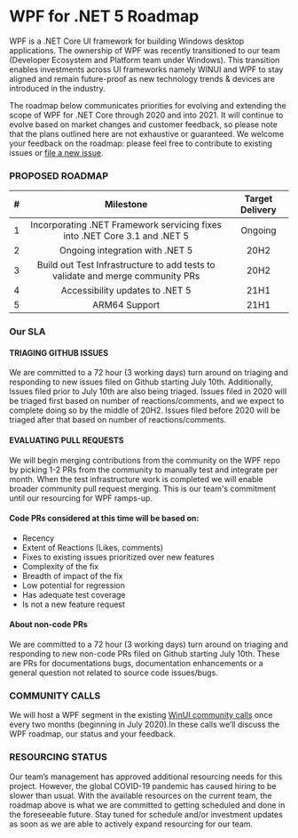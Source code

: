 # WPF for .NET 5 Roadmap
WPF is a .NET Core UI framework for building Windows desktop applications. The ownership of WPF was recently transitioned to our team (Developer Ecosystem and Platform team under Windows). This transition enables investments across UI frameworks namely WINUI and WPF to stay aligned and remain future-proof as new technology trends & devices are introduced in the industry.

The roadmap below communicates priorities for evolving and extending the scope of WPF for .NET Core through 2020 and into 2021. It will continue to evolve based on market changes and customer feedback, so please note that the plans outlined here are not exhaustive or guaranteed. We welcome your feedback on the roadmap: please feel free to contribute to existing issues or [file a new issue](https://github.com/dotnet/wpf/issues/new/choose "file a new issue").

### PROPOSED ROADMAP
| #  | Milestone  |  Target Delivery |
| :------------: | :------------: | :------------: |
|1  |Incorporating .NET Framework servicing fixes into .NET Core 3.1 and .NET 5 |Ongoing|
|2  |Ongoing integration with .NET 5 |20H2|
|3  |Build out Test Infrastructure to add tests to validate and merge community PRs|20H2|
|4  |Accessibility updates to .NET 5   |21H1|
|5  |ARM64 Support|21H1|

### Our SLA
#### TRIAGING GITHUB ISSUES
We are committed to a 72 hour (3 working days) turn around on triaging and responding to new issues filed on Github starting July 10th.
Additionally,  Issues filed prior to July 10th are also being triaged. Issues filed in 2020 will be triaged first based on number of reactions/comments, and we expect to complete doing so by the middle of 20H2. Issues filed before 2020 will be triaged after that based on number of reactions/comments.

#### EVALUATING PULL REQUESTS
We will begin merging contributions from the community on the WPF repo by picking 1-2 PRs from the community to manually test and integrate per month. When the test infrastructure work is completed we will enable broader community pull request merging. This is our team's commitment until our resourcing for WPF ramps-up.
#### Code PRs considered at this time will be based on:
-	Recency
-	Extent of Reactions (Likes, comments)
-	Fixes to existing issues prioritized over new features
-	Complexity of the fix
-	Breadth of impact of the fix
-	Low potential for regression
-	Has adequate test coverage
-	Is not a new feature request

#### About non-code PRs
We are committed to a 72 hour (3 working days) turn around on triaging and responding to new non-code PRs filed on Github starting July 10th. These are PRs for documentations bugs, documentation enhancements or a general question not related to source code issues/bugs.

### COMMUNITY CALLS
We will host a WPF segment in the existing [WinUI community calls](https://github.com/microsoft/microsoft-ui-xaml#winui-community-calls "WinUI community calls") once every two months (beginning in July 2020).In these calls we’ll discuss the WPF roadmap, our status and your feedback.

### RESOURCING STATUS
Our team’s management has approved additional resourcing needs for this project. However, the global COVID-19 pandemic has caused hiring to be slower than usual. With the available resources on the current team, the roadmap above is what we are committed to getting scheduled and done in the foreseeable future. Stay tuned for schedule and/or investment updates as soon as we are able to actively expand resourcing for our team.
